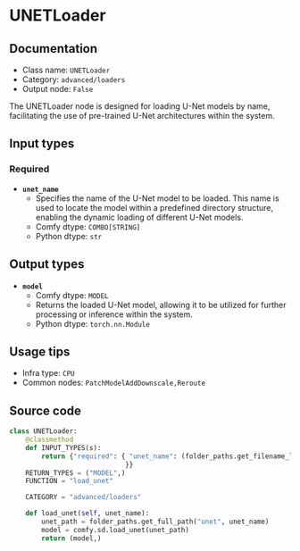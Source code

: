 # UNETLoader
## Documentation
- Class name: `UNETLoader`
- Category: `advanced/loaders`
- Output node: `False`

The UNETLoader node is designed for loading U-Net models by name, facilitating the use of pre-trained U-Net architectures within the system.
## Input types
### Required
- **`unet_name`**
    - Specifies the name of the U-Net model to be loaded. This name is used to locate the model within a predefined directory structure, enabling the dynamic loading of different U-Net models.
    - Comfy dtype: `COMBO[STRING]`
    - Python dtype: `str`
## Output types
- **`model`**
    - Comfy dtype: `MODEL`
    - Returns the loaded U-Net model, allowing it to be utilized for further processing or inference within the system.
    - Python dtype: `torch.nn.Module`
## Usage tips
- Infra type: `CPU`
- Common nodes: `PatchModelAddDownscale,Reroute`


## Source code
```python
class UNETLoader:
    @classmethod
    def INPUT_TYPES(s):
        return {"required": { "unet_name": (folder_paths.get_filename_list("unet"), ),
                             }}
    RETURN_TYPES = ("MODEL",)
    FUNCTION = "load_unet"

    CATEGORY = "advanced/loaders"

    def load_unet(self, unet_name):
        unet_path = folder_paths.get_full_path("unet", unet_name)
        model = comfy.sd.load_unet(unet_path)
        return (model,)

```
